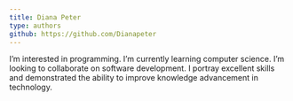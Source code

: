 ```yaml
---
title: Diana Peter
type: authors
github: https://github.com/Dianapeter
---
```

I’m interested in programming. I’m currently learning computer science. I’m looking to collaborate on software development. I  portray excellent skills and demonstrated the ability to improve knowledge advancement in technology.